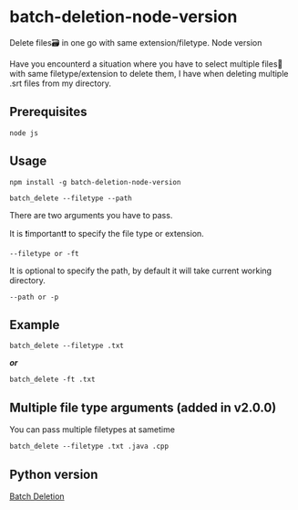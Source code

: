 # batch-deletion-node-version
Delete files🗃 in one go with same extension/filetype. Node version

Have you encounterd a situation where you have to select multiple files📁 with same filetype/extension to delete them, I have
when deleting multiple .srt files from my directory.

## Prerequisites
```
node js
```
## Usage

```
npm install -g batch-deletion-node-version
```
```
batch_delete --filetype --path
```

There are two arguments you have to pass.

It is ❗important❗ to specify the file type or extension.
```
--filetype or -ft
```

It is optional to specify the path, by default it will take current working directory.
```
--path or -p
```
## Example
```
batch_delete --filetype .txt
```
***or***
```
batch_delete -ft .txt
```

## Multiple file type arguments (added in v2.0.0)
You can pass multiple filetypes at sametime
```
batch_delete --filetype .txt .java .cpp
```

## Python version
[Batch Deletion](https://github.com/udhaybegyall/Batch_deletion)

